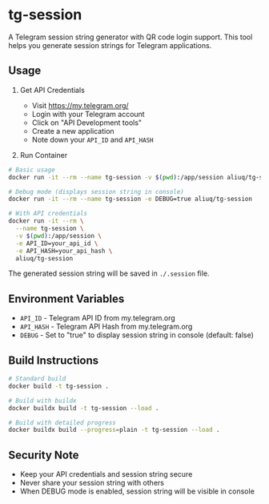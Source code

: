 # tg-session

A Telegram session string generator with QR code login support. This tool helps you generate session strings for Telegram applications.

## Usage

1. Get API Credentials
   - Visit <https://my.telegram.org/>
   - Login with your Telegram account
   - Click on "API Development tools"
   - Create a new application
   - Note down your `API_ID` and `API_HASH`

2. Run Container

```bash
# Basic usage
docker run -it --rm --name tg-session -v $(pwd):/app/session aliuq/tg-session

# Debug mode (displays session string in console)
docker run -it --rm --name tg-session -e DEBUG=true aliuq/tg-session

# With API credentials
docker run -it --rm \
  --name tg-session \
  -v $(pwd):/app/session \
  -e API_ID=your_api_id \
  -e API_HASH=your_api_hash \
  aliuq/tg-session
```

The generated session string will be saved in `./.session` file.

## Environment Variables

- `API_ID` - Telegram API ID from my.telegram.org
- `API_HASH` - Telegram API Hash from my.telegram.org
- `DEBUG` - Set to "true" to display session string in console (default: false)

## Build Instructions

```bash
# Standard build
docker build -t tg-session .

# Build with buildx
docker buildx build -t tg-session --load .

# Build with detailed progress
docker buildx build --progress=plain -t tg-session --load .
```

## Security Note

- Keep your API credentials and session string secure
- Never share your session string with others
- When DEBUG mode is enabled, session string will be visible in console
